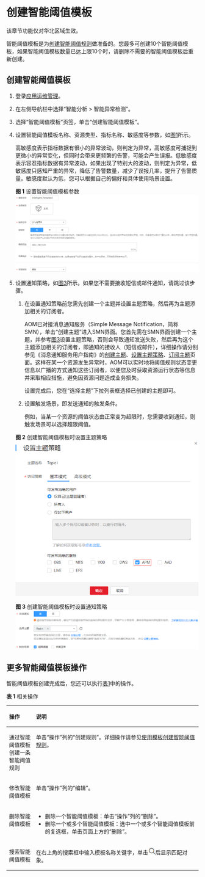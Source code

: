 # 创建智能阈值模板<a name="ZH-CN_TOPIC_0127185813"></a>

该章节功能仅对华北区域生效。

智能阈值模板是为[创建智能阈值规则](创建智能阈值规则.md)做准备的。您最多可创建10个智能阈值模板，如果智能阈值模板数量已达上限10个时，请删除不需要的智能阈值模板后重新创建。

## 创建智能阈值模板<a name="section937318391514"></a>

1.  登录[应用运维管理](https://console.huaweicloud.com/aom/#/aom/ams/summary)。
2.  在左侧导航栏中选择“智能分析 \> 智能异常检测”。
3.  选择“智能阈值模板”页签，单击“创建智能阈值模板”。
4.  设置智能阈值模板名称、资源类型、指标名称、敏感度等参数，如[图1](#fig1310228191218)所示。

    高敏感度表示指标数据有很小的异常波动，则判定为异常，高敏感度可捕捉到更微小的异常变化，但同时会带来更频繁的告警，可能会产生误报。低敏感度表示容忍指标数据有异常波动，如果出现了特别大的波动，则判定为异常，低敏感度只感知严重的异常，降低了告警数量，减少了误报几率，提升了告警质量。敏感度默认为低，您可以根据自己的偏好和具体使用场景设置。

    **图 1**  设置智能阈值模板参数<a name="fig1310228191218"></a>  
    ![](figures/设置智能阈值模板参数.png "设置智能阈值模板参数")

5.  设置通知策略，如[图3](#fig257115293402)所示。如果您不需要接收短信或邮件通知，请跳过该步骤。

    1.  在设置通知策略前您需先创建一个主题并设置主题策略，然后再为主题添加相关的订阅者。

        AOM已对接消息通知服务（Simple Message Notification，简称SMN），单击“创建主题”进入SMN界面。您首先需在SMN界面创建一个主题，并参考[图3](#fig257115293402)设置主题策略，否则会导致通知发送失败，然后再为这个主题添加相关的订阅者，即通知的接收人（短信或邮件），详细操作请分别参见《消息通知服务用户指南》的[创建主题](https://support.huaweicloud.com/usermanual-smn/zh-cn_topic_0043961401.html)、[设置主题策略](https://support.huaweicloud.com/usermanual-smn/zh-cn_topic_0043394891.html)、[订阅主题](https://support.huaweicloud.com/usermanual-smn/zh-cn_topic_0043961402.html)页面。这样在某一个资源发生异常时，AOM可以实时地将阈值规则状态变更信息以广播的方式通知这些订阅者，以便您及时获取资源运行状态等信息并采取相应措施，避免因资源问题造成业务损失。

        设置完成后，您在“选择主题”下拉列表框选择已创建的主题即可。

    2.  设置触发场景，即发送通知的触发条件。

        例如，当某一个资源的阈值状态由正常变为超限时，您需要收到通知，则触发场景可以选择超限阈值。


    **图 2**  创建智能阈值模板时设置主题策略<a name="fig1496810115426"></a>  
    ![](figures/创建智能阈值模板时设置主题策略.png "创建智能阈值模板时设置主题策略")

    **图 3**  创建智能阈值模板时设置通知策略<a name="fig257115293402"></a>  
    ![](figures/创建智能阈值模板时设置通知策略.png "创建智能阈值模板时设置通知策略")


## 更多智能阈值模板操作<a name="section139631719145920"></a>

智能阈值模板创建完成后，您还可以执行[表1](#table15831736105910)中的操作。

**表 1**  相关操作

<a name="table15831736105910"></a>
<table><thead align="left"><tr id="row14583153620596"><th class="cellrowborder" valign="top" width="14.000000000000002%" id="mcps1.2.3.1.1"><p id="p10583203610596"><a name="p10583203610596"></a><a name="p10583203610596"></a>操作</p>
</th>
<th class="cellrowborder" valign="top" width="86%" id="mcps1.2.3.1.2"><p id="p35838364598"><a name="p35838364598"></a><a name="p35838364598"></a>说明</p>
</th>
</tr>
</thead>
<tbody><tr id="row6101517649"><td class="cellrowborder" valign="top" width="14.000000000000002%" headers="mcps1.2.3.1.1 "><p id="p53881557404"><a name="p53881557404"></a><a name="p53881557404"></a>通过智能阈值模板创建一条智能阈值规则</p>
</td>
<td class="cellrowborder" valign="top" width="86%" headers="mcps1.2.3.1.2 "><p id="p1739253013186"><a name="p1739253013186"></a><a name="p1739253013186"></a>单击“操作”列的“创建规则”。详细操作请参见<a href="创建智能阈值规则.md#section775917213398">使用模板创建智能阈值规则</a>。</p>
</td>
</tr>
<tr id="row59859311645"><td class="cellrowborder" valign="top" width="14.000000000000002%" headers="mcps1.2.3.1.1 "><p id="p3583036195916"><a name="p3583036195916"></a><a name="p3583036195916"></a>修改智能阈值模板</p>
</td>
<td class="cellrowborder" valign="top" width="86%" headers="mcps1.2.3.1.2 "><p id="p1157519209263"><a name="p1157519209263"></a><a name="p1157519209263"></a>单击“操作”列的“编辑”。</p>
</td>
</tr>
<tr id="row155831436125915"><td class="cellrowborder" valign="top" width="14.000000000000002%" headers="mcps1.2.3.1.1 "><p id="p205831436115916"><a name="p205831436115916"></a><a name="p205831436115916"></a>删除智能阈值模板</p>
</td>
<td class="cellrowborder" valign="top" width="86%" headers="mcps1.2.3.1.2 "><a name="ul98211552932"></a><a name="ul98211552932"></a><ul id="ul98211552932"><li>删除一个智能阈值模板：单击“操作”列的“删除”。</li><li>删除一个或多个智能阈值模板：选中一个或多个智能阈值模板前的复选框，单击页面上方的“删除”。</li></ul>
</td>
</tr>
<tr id="row1058316369591"><td class="cellrowborder" valign="top" width="14.000000000000002%" headers="mcps1.2.3.1.1 "><p id="p1358333615919"><a name="p1358333615919"></a><a name="p1358333615919"></a>搜索智能阈值模板</p>
</td>
<td class="cellrowborder" valign="top" width="86%" headers="mcps1.2.3.1.2 "><p id="p18575132052613"><a name="p18575132052613"></a><a name="p18575132052613"></a>在右上角的搜索框中输入模板名称关键字，单击<a name="image6804836134611"></a><a name="image6804836134611"></a><span><img id="image6804836134611" src="figures/icon-search.png"></span>后显示匹配对象。</p>
</td>
</tr>
</tbody>
</table>

